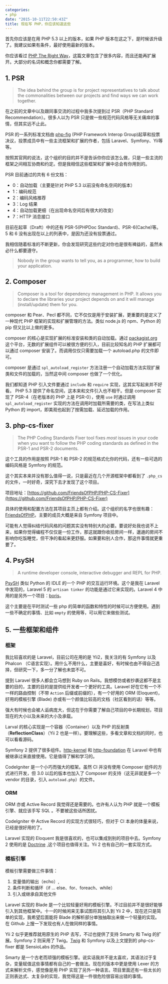 ```yaml
---
categories:
- php
date: "2015-10-11T22:50:43Z"
title: 现在写 PHP，你应该知道这些
---
```


首先你应该是在用 PHP 5.3 以上的版本，如果 PHP 版本在这之下，是时候该升级了。我建议如果有条件，最好使用最新的版本。

你应该看过 [PHP The Right Way](http://wulijun.github.io/php-the-right-way/)，这篇文章包含了很多内容，而且还能再扩展开。大部分的名词和概念你都需要了解。

## 1. PSR

> The idea behind the group is for project representatives to talk about the commonalities between our projects and find ways we can work together.

在之前的文章中以及跟同事交流的过程中我多次提到过 PSR（PHP Standard Recommendation）。很多人以为 PSR 只是做一些规范代码风格等无关痛痒的事情，但其实远不止此。

PSR 的一系列标准文档由 [php-fig](http://www.php-fig.org/) (PHP Framework Interop Group)起草和投票决议，投票成员中有一些主流框架和扩展的作者，包括 Laravel、Symfony、Yii等等。

按照其官网的说法，这个组织的目的并不是告诉你你应该怎么做，只是一些主流的框架之间相互协商和约定。但是我相信这些框架和扩展中总会有你用到的。

PSR 目前通过的共有 6 份文档：

- 0：自动加载（主要是针对 PHP 5.3 以前没有命名空间的版本）
- 1：编码规范
- 2：编码风格推荐
- 3：Log 结果
- 4：自动加载更细（在出现命名空间后有很大的改变）
- 7：HTTP 消息接口

目前在起草（Draft）中的还有 PSR-5(PHPDoc Standard)、PSR-6(Cache)等。5 和 6 没有出现在以上的列表中，是因为还没有投票通过。

我相信随着标准的不断更新，你会发现研究这些约定对你也是很有裨益的，虽然未必什么都要遵守。

> Nobody in the group wants to tell you, as a programmer, how to build your application.

## 2. Composer

> Composer is a tool for dependency management in PHP. It allows you to declare the libraries your project depends on and it will manage (install/update) them for you.

composer 和 Pear、Pecl 都不同，它不仅仅是用于安装扩展，更重要的是定义了一种现代 PHP 框架的实现和扩展管理的方法。类似 node.js 的 npm、Python 的 pip 但又比以上做的更多。

composer 的核心是实现扩展的标准安装和类的自动加载。通过 [packagist.org](https://packagist.org) 这个平台，无数的扩展组件可以被很方便的引入，目前比较知名的 PHP 扩展都可以通过 composer 安装了。而调用仅仅只需要加载一个 autoload.php 的文件即可。

composer 是通过 `spl_autoload_register` 方法注册一个自动加载方法实现扩展类和文件的加载的，当然这中间 composer 也做了一个优化。

我们都知道 PHP 引入文件要通过 `include` 和 `require` 实现，这其实写起来并不好看。 PHP 5.3 提供了命名空间，这本来和文件引入也不相干。但是 composer 实现了 PSR-4（在老版本的 PHP 上是 PSR-0），使用 `use` 时通过调用 `spl_autoload_register` 实现的方法在调用时加载所需要的类，在写法上类似 Python 的 import，即美观也起到了按需加载、延迟加载的作用。

## 3. php-cs-fixer

> The PHP Coding Standards Fixer tool fixes *most* issues in your code when you want to follow the PHP coding standards as defined in the PSR-1 and PSR-2 documents.

这个工具的作用是按照 PSR-1 和 PSR-2 的规范格式化你的代码，还有一些可选的编码风格是 Symfony 的规范。

这个其实本来并没有那么值得一说，只是最近在几个开源框架中都看到了 `.php_cs` 的文件，一时好奇，深究下去才发现了这个项目。

项目地址：[https://github.com/FriendsOfPHP/PHP-CS-Fixer](https://github.com/FriendsOfPHP/PHP-CS-Fixer)

具体的使用和配置方法在其项目主页上都有介绍。这个组织的名字也很有趣：[FriendsOfPHP](https://github.com/FriendsOfPHP)。主要的成员大概是来自 Symfony 项目中。

可能有人觉得纠结代码风格的问题其实没有特别大的必要。要说好处我也说不上来，如果你觉得编程不仅仅是一份工作，那这就跟你收拾房间一样，邋遢的房间不影响你吃饭睡觉，但干净的看起来更舒服。如果要和别人合作，那这件事情就更重要了。

## 4. PsySH

> A runtime developer console, interactive debugger and REPL for PHP.

[PsySH](http://psysh.org/) 类似 Python 的 IDLE 的一个 PHP 的交互运行环境。这个是我在 Laravel 中发现的，Laravel 5 的 `artisan tinker` 的功能是通过它来实现的。Laravel 4 中用的是另外一个项目：[boris](https://github.com/borisrepl/boris)。

这个主要是在平时测试一些 php 的简单的函数和特性的时候可以方便使用。遇到一些不确定的事情、比如 `empty` 的使用等，可以用它来做些测试。

## 5. 一些框架和组件

### 框架

我比较喜欢的是 Laravel，目前公司在用的是 Yii2，我关注的有 Symfony 以及 Phalcon （C语言实现）。用什么不用什么，主要是喜好，有时候也由不得自己选择，但研究一下，多一分了解也未尝不可。

提到 Laravel 很多人都会立马想到 Ruby on Rails。我想模仿或者抄袭这都不是主要的目的，主要的目的是提供给开发者一个更好的工具。Laravel 好在它有一个不一样的路由控制（不带 `Action` 后缀或前缀的），有一个好用的 ORM (Eloquent)，好用的模板引擎 (Blade) 亦或有一个颜值比较高的文档（社区看到的话）等等。

强大有时候也会被人诟病庞大，但这在于你需要了解自己项目的中长期规划，项目现在的大小以及未来的大小及承载。

Larval 的核心实现是一个容器（Container）以及 PHP 的反射类（**ReflectionClass**）（Yii 2 也是一样）。要理解这些，多看文章和文档的同时，也可以看看源码。

Symfony 2 提供了很多组件。[http-kernel](https://github.com/symfony/http-kernel) 和 [http-foundation](https://github.com/symfony/http-foundation) 在 Laravel 中也有被继承过来直接使用。它是值得了解和学习的。

CodeIgniter 是一个小巧而强大的框架。虽然 CI 并没有使用 Composer 组件的方式进行开发，但 3.0 以后的版本也加入了 Composer 的支持（这无非就是多一个 vendor 的目录，引入 `autoload.php`）的文件。

### ORM

ORM 亦或 Active Record 我觉得还是需要的。也许有人认为 PHP 就是一个模板引擎、就应该手写 SQL 。不要被这些话所困扰。

CodeIgniter 中 Active Record 的实现方式很轻巧，但对于 CI 本身的体量来说，已经是很好用的了。

Laravel 实现的 Eloquent 我是很喜欢的，也可以集成到别的项目中去。Symfony 2 使用的是 [Doctrine](http://www.doctrine-project.org/) ,这个项目也值得关注。Yii 2 也有自己的一套实现方式。

### 模板引擎

模板引擎需要做三件事情：

1. 变量值的输出（echo）,
2. 条件判断和循环（if ... else、for、foreach、while）
3. 引入或继承自其他文件

Laravel 实现的 Blade 是一个比较轻量好用的模板引擎。不过目前并不是很好能够引入到其他框架中。十一的时候闲来无事试图将其引入到 Yii 2 中，现在还只是简单的实现，我希望后面能将 Blade 的解析部分单独抽取出来做一个轻量的实现。在 Github 上搜一下发现也有人在做同样的事情。

Yii 2 似乎更推荐就用原生的 PHP 去写，不过也提供了支持 Smarty 和 Twig 的扩展。Symfony 2 则采用了 Twig。[Twig](http://twig.sensiolabs.org/) 和 Symfony 以及上文提到的 php-cs-fixer 都是 SensioLabs 的作品。

Smarty 是一个古老而顽强的模板引擎。说实话我并不是太喜欢，其语法过于复杂，变量赋值这些事情都有自己的一套做法。现在的版本中更是使用 Lexer 的方式来解析文件，感觉像是用 PHP 实现了另外一种语言。项目里面还有一些太长的正则表达式、太复杂的实现，我觉得这是一件很危险很容易出错的事情。
